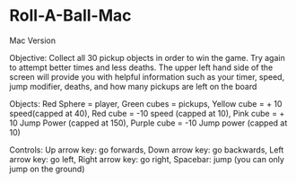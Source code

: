 # Roll-A-Ball-Mac
Mac Version

Objective: Collect all 30 pickup objects in order to win the game.  Try again to attempt better times and less deaths.  The upper left hand side of the screen will provide you with helpful information such as your timer, speed, jump modifier, deaths, and how many pickups are left on the board

Objects: Red Sphere = player, Green cubes = pickups, Yellow cube = + 10 speed(capped at 40), Red cube = -10 speed (capped at 10), Pink cube = + 10 Jump Power (capped at 150), Purple cube = -10 Jump power (capped at 10)

Controls: Up arrow key: go forwards, Down arrow key: go backwards, Left arrow key: go left, Right arrow key: go right, Spacebar: jump (you can only jump on the ground)
